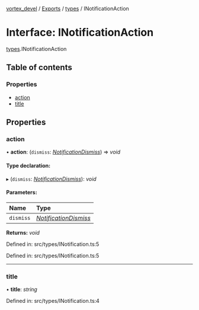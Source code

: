 [vortex_devel](../README.md) / [Exports](../modules.md) / [types](../modules/types.md) / INotificationAction

# Interface: INotificationAction

[types](../modules/types.md).INotificationAction

## Table of contents

### Properties

- [action](types.inotificationaction.md#action)
- [title](types.inotificationaction.md#title)

## Properties

### action

• **action**: (`dismiss`: [*NotificationDismiss*](../modules/types.md#notificationdismiss)) => *void*

#### Type declaration:

▸ (`dismiss`: [*NotificationDismiss*](../modules/types.md#notificationdismiss)): *void*

#### Parameters:

Name | Type |
:------ | :------ |
`dismiss` | [*NotificationDismiss*](../modules/types.md#notificationdismiss) |

**Returns:** *void*

Defined in: src/types/INotification.ts:5

Defined in: src/types/INotification.ts:5

___

### title

• **title**: *string*

Defined in: src/types/INotification.ts:4
